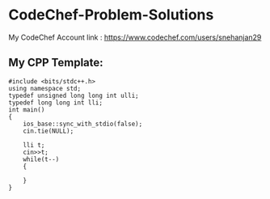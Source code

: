 # CodeChef-Problem-Solutions
My CodeChef Account link : https://www.codechef.com/users/snehanjan29

## My CPP Template:
```
#include <bits/stdc++.h>
using namespace std;
typedef unsigned long long int ulli;
typedef long long int lli;
int main()
{
    ios_base::sync_with_stdio(false);
    cin.tie(NULL);
    
    lli t;
    cin>>t;
    while(t--)
    {
        
    }
}
```

